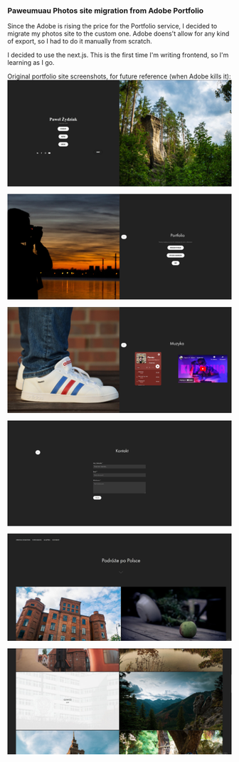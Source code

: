### Paweumuau Photos site migration from Adobe Portfolio

Since the Adobe is rising the price for the Portfolio service, I decided to migrate my photos site to the custom one. 
Adobe doens't allow for any kind of export, so I had to do it manually from scratch.

I decided to use the next.js. This is the first time I'm writing frontend, so I'm learning as I go.

Original portfolio site screenshots, for future reference (when Adobe kills it):
![img.jpg](readme_data/img.jpg)

![img_1.jpg](readme_data/img_1.jpg)

![img_2.jpg](readme_data/img_2.jpg)

![img_3.jpg](readme_data/img_3.jpg)

![img_4.jpg](readme_data/img_4.jpg)

![img_5.jpg](readme_data/img_5.jpg)